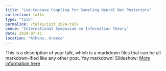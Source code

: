 ```yaml
---
title: "Log-Concave Coupling for Sampling Neural Net Posteriors"
collection: talks
type: "Talk"
permalink: /talks/isit_2024-talk
venue: "International Symposium on Information Theory"
date: 2024-07-11
location: "Athens, Greece"
---
```


This is a description of your talk, which is a markdown files that can be all markdown-ified like any other post. Yay markdown! Slideshow: [More information here](/assets/pdf/test_pres_ISIT.pdf)
